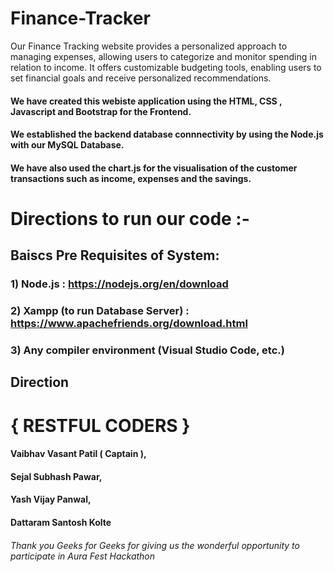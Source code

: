 # Finance-Tracker
Our Finance Tracking website provides a personalized approach to managing expenses, allowing users to categorize and monitor spending in relation to income. It offers customizable budgeting tools, enabling users to set financial goals and receive personalized recommendations.
#### We have created this webiste application using the HTML, CSS , Javascript and Bootstrap for the Frontend.
#### We established the backend database connnectivity by using the Node.js with our MySQL Database.
#### We have also used the chart.js for the visualisation of the customer transactions such as income, expenses and the savings.

# Directions to run our code :-
## Baiscs Pre Requisites of System:
### 1) Node.js : https://nodejs.org/en/download
### 2) Xampp (to run Database Server) : https://www.apachefriends.org/download.html
### 3) Any compiler environment (Visual Studio Code, etc.)

## Direction

# { RESTFUL CODERS } 
#### Vaibhav Vasant Patil ( Captain ), 
#### Sejal Subhash Pawar, 
#### Yash Vijay Panwal, 
#### Dattaram Santosh Kolte

###### Thank you Geeks for Geeks for giving us the wonderful opportunity to participate in Aura Fest Hackathon
